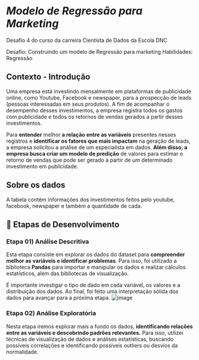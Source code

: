 # *Modelo de Regressão para Marketing*

Desafio 4 do curso da carreira Cientista de Dados da Escola DNC

Desafio: Construindo um modelo de Regressão para marketing
Habilidades: Regressão

## **Contexto - Introdução**

Uma empresa está investindo mensalmente em plataformas de publicidade online, como Youtube, Facebook e newspaper, para a prospecção de leads (pessoas interessadas em seus produtos). A fim de acompanhar o desempenho desses investimentos, a empresa registra todos os gastos com publicidade e todos os retornos de vendas gerados a partir desses investimentos.

Para **entender** melhor **a relação entre as variáveis** presentes nesses registros e **identificar os fatores que mais impactam** na geração de leads, a empresa solicitou a análise de um especialista em dados. **Além disso, a empresa busca criar um modelo de predição** de valores para estimar o retorno de vendas que pode ser gerado a partir de um determinado investimento em publicidade.

## Sobre os dados

A tabela contém informações dos investimentos feitos pelo youtube, facebook, newspaper e também a quantidade de cada.

## 🎯 Etapas de Desenvolvimento


### **Etapa 01) Análise Descritiva**

Esta etapa consiste em explorar os dados do dataset para **compreender melhor as variáveis e identificar problemas**. Para isso, foi utilizado a biblioteca **Pandas** para importar e manipular os dados e realizar cálculos estatísticos, além das bibliotecas de visualização. 

É importante investigar o tipo de dado em cada variável, os valores e a distribuição dos dados. Ao final, foi feito uma interpretação sólida dos dados para avançar para a próxima etapa.
![image](https://github.com/user-attachments/assets/f92a1c1b-7d2d-4cb5-b1c4-e1e18df7972d)


### **Etapa 02) Análise Exploratória**

Nesta etapa iremos explorar mais a fundo os dados, **identificando relações entre as variáveis e descobrindo padrões relevantes.** Para isso, utilizei técnicas de visualização de dados e análises estatísticas, buscando possíveis correlações e identificando possíveis outliers ou desvios da normalidade.
